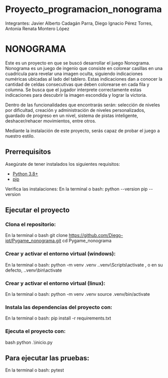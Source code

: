 # Proyecto_programacion_nonograma
Integrantes:  Javier Alberto Cadagán Parra, Diego Ignacio Pérez Torres, Antonia Renata Montero López

# NONOGRAMA
Este es un proyecto en que se buscó desarrollar el juego Nonograma. Nonograma es un juego de ingenio que consiste en colorear casillas en una cuadrícula para revelar una imagen oculta, siguiendo indicaciones numéricas ubicadas al lado del tablero. Estas indicaciones dan a conocer la cantidad de celdas consecutivas que deben colorearse en cada fila y columna. Se busca que el jugador interprete correctamente estas indicaciones para descubrir la imagen escondida y lograr la victoria.

Dentro de las funcionalidades que encontrarás serán: selección de niveles por dificultad, creación y administración de niveles personalizados, guardado de progreso en un nivel, sistema de pistas inteligente, deshacer/rehacer movimientos, entre otros.

Mediante la instalación de este proyecto, serás capaz de probar el juego a nuestro estilo.

## Prerrequisitos

Asegúrate de tener instalados los siguientes requisitos:
- [Python 3.8+](https://www.python.org/downloads/)
- [pip](https://pip.pypa.io/en/stable/installation/)

Verifica las instalaciones:
En la terminal o bash:
python --version
pip --version

## Ejecutar el proyecto
### Clona el repositorio:
En la terminal o bash
git clone https://github.com/Diego-ipt/Pygame_nonograma.git
cd Pygame_nonograma

### Crear y activar el entorno virtual (windows):
En la terminal o bash:
python -m venv .venv
.\.venv\Scripts\activate , o en su defecto, .\.venv\bin\activate

### Crear y activar el entorno virtual (linux):
En la terminal o bash:
python -m venv .venv
source .venv/bin/activate

### Instala las dependencias del proyecto con:
En la terminal o bash:
pip install -r requirements.txt

### Ejecuta el proyecto con:
bash
python .\inicio.py

## Para ejecutar las pruebas:
En la terminal o bash:
pytest

